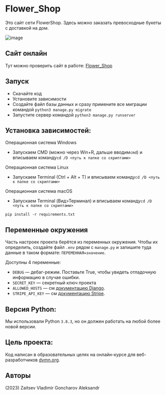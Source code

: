# Flower_Shop
Это сайт сети FlowerShop. Здесь можно заказать превосходные букеты с доставкой на дом.

![image](https://github.com/FOURWORDSALLCAPS/Flower_Shop/assets/48273739/315b160f-1f0e-43dd-805a-13e6811e1d34)

## Сайт онлайн

Тут можно проверить сайт в работе: [Flower_Shop](https://www.kek.lolkekazaza.ru/)

## Запуск

- Скачайте код
- Установите зависимости 
- Создайте файл базы данных и сразу примените все миграции командой `python3 manage.py migrate`
- Запустите сервер командой `python3 manage.py runserver`

## Установка зависимостей:

Операционная система Windows
 - Запускаем CMD (можно через Win+R, дальше вводим`cmd`) и вписываем команду`cd /D <путь к папке со скриптами>`

Операционная система Linux
 - Запускаем Terminal (Ctrl + Alt + T) и вписываем команду`cd /D <путь к папке со скриптами>`

Операционная система macOS
 - Запускаем Terminal (Вид>Терминал) и вписываем команду`cd /D <путь к папке со скриптами>`

```pip install -r requirements.txt```

## Переменные окружения

Часть настроек проекта берётся из переменных окружения. Чтобы их определить, создайте файл `.env` рядом с `manage.py` и запишите туда данные в таком формате: `ПЕРЕМЕННАЯ=значение`.

Доступны 4 переменные:
- `DEBUG` — дебаг-режим. Поставьте True, чтобы увидеть отладочную информацию в случае ошибки.
- `SECRET_KEY` — секретный ключ проекта
- `ALLOWED_HOSTS` — см [документацию Django](https://docs.djangoproject.com/en/3.1/ref/settings/#allowed-hosts).
- `STRIPE_API_KEY` — см [документацию Stripe](https://stripe.com/docs/api).

## Версия Python: 
Мы использовали Python `3.8.3`, но он должен работать на любой более новой версии.

## Цель проекта:
Код написан в образовательных целях на онлайн-курсе для веб-разработчиков [dvmn.org](https://dvmn.org/).

## Авторы
(2023) Zaitsev Vladimir Goncharov Aleksandr

